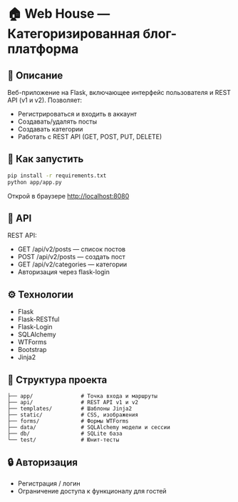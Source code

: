 # 🏠 Web House — Категоризированная блог-платформа

## 📌 Описание
Веб-приложение на Flask, включающее интерфейс пользователя и REST API (v1 и v2).
Позволяет:
- Регистрироваться и входить в аккаунт
- Создавать/удалять посты
- Создавать категории
- Работать с REST API (GET, POST, PUT, DELETE)

## 🚀 Как запустить

```bash
pip install -r requirements.txt
python app/app.py
```
Открой в браузере [http://localhost:8080](http://localhost:8080)

## 🧪 API

REST API:
- GET /api/v2/posts — список постов
- POST /api/v2/posts — создать пост
- GET /api/v2/categories — категории
- Авторизация через flask-login

## ⚙️ Технологии

- Flask
- Flask-RESTful
- Flask-Login
- SQLAlchemy
- WTForms
- Bootstrap
- Jinja2

## 📁 Структура проекта

```
├── app/               # Точка входа и маршруты
├── api/               # REST API v1 и v2
├── templates/         # Шаблоны Jinja2
├── static/            # CSS, изображения
├── forms/             # Формы WTForms
├── data/              # SQLAlchemy модели и сессии
├── db/                # SQLite база
└── test/              # Юнит-тесты
```

## 🔒 Авторизация

- Регистрация / логин
- Ограничение доступа к функционалу для гостей

